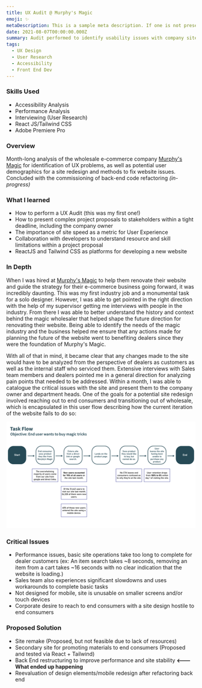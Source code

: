 ```yaml
---
title: UX Audit @ Murphy's Magic
emoji: ✨
metaDescription: This is a sample meta description. If one is not present in your page/project's front matter, the default metadata.desciption will be used instead.
date: 2021-08-07T00:00:00.000Z
summary: Audit performed to identify usability issues with company site and propose fixes
tags:
  - UX Design
  - User Research
  - Accessibility
  - Front End Dev
---
```


### Skills Used
  - Accessibility Analysis
  - Performance Analysis
  - Interviewing (User Research)
  - React JS/Tailwind CSS
  - Adobe Premiere Pro

### Overview

Month-long analysis of the wholesale e-commerce company [Murphy's Magic](https://www.murphysmagic.com/) for identification of UX problems, as well as potential user demographics for a site redesign and methods to fix website issues. Concluded with the commissioning of back-end code refactoring *(in-progress)*

### What I learned
- How to perform a UX Audit (this was my first one!)
- How to present complex project proposals to stakeholders within a tight deadline, including the company owner
- The importance of site speed as a metric for User Experience
- Collaboration with developers to understand resource and skill limitations within a project proposal
- ReactJS and Tailwind CSS as platforms for developing a new website

### In Depth

When I was hired at [Murphy's Magic](https://www.murphysmagic.com/) to help them renovate their website and guide the strategy for their e-commerce business going forward, it was incredibly daunting. This was my first industry job and a monumental task for a solo designer. However, I was able to get pointed in the right direction with the help of my supervisor getting me interviews with people in the industry. From there I was able to better understand the history and context behind the magic wholesaler that helped shape the future direction for renovating their website. Being able to identify the needs of the magic industry and the business helped me ensure that any actions made for planning the future of the website went to benefiting dealers since they were the foundation of Murphy's Magic.

With all of that in mind, it became clear that any changes made to the site would have to be analyzed from the perspective of dealers as customers as well as the internal staff who serviced them. Extensive interviews with Sales team members and dealers pointed me in a general direction for analyzing pain points that needed to be addressed. Within a month, I was able to catalogue the critical issues with the site and present them to the company owner and department heads. One of the goals for a potential site redesign involved reaching out to end consumers and transitioning out of wholesale, which is encapsulated in this user flow describing how the current iteration of the website fails to do so:

![task flow for end consumer UX](/static/img/task-flow.png)

### Critical Issues

- Performance issues, basic site operations take too long to complete for dealer customers (ex: An item search takes ~8 seconds, removing an item from a cart takes ~16 seconds with no clear indication that the website is loading.)
- Sales team also experiences significant slowdowns and uses workarounds to complete basic tasks
- Not designed for mobile, site is unusable on smaller screens and/or touch devices
- Corporate desire to reach to end consumers with a site design hostile to end consumers

### Proposed Solution

- Site remake (Proposed, but not feasible due to lack of resources)
- Secondary site for promoting materials to end consumers (Proposed and tested via React + Tailwind)
- Back End restructuring to improve performance and site stability **<--- What ended up happening**
- Reevaluation of design elements/mobile redesign after refactoring back end
